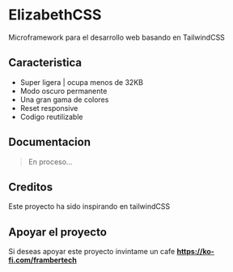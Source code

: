 # ElizabethCSS
Microframework para el desarrollo web basando en TailwindCSS 

## Caracteristica

- Super ligera | ocupa menos de 32KB
- Modo oscuro permanente
- Una gran gama de colores
- Reset responsive
- Codigo reutilizable

## Documentacion 

> En proceso...

## Creditos
Este proyecto ha sido inspirando en tailwindCSS

## Apoyar el proyecto

Si deseas apoyar este proyecto invintame un cafe **https://ko-fi.com/frambertech**


